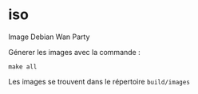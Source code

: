 # iso
Image Debian Wan Party 

Génerer les images avec la commande : 

```
make all
```

Les images se trouvent dans le répertoire ``build/images``
